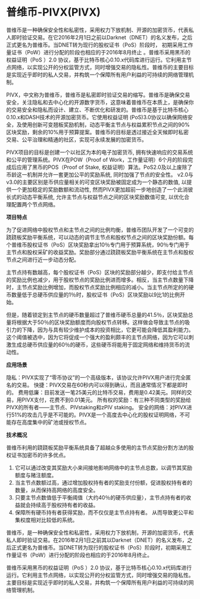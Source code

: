 # 普维币-PIVX(PIVX)

普维币是一种确保安全性和私密性，采用权力下放机制、开源的加密货币，代表私人即时验证交易。在它2016年2月1日之前以Darknet（DNET）的名义发布，之后正式更名为普维币。当DNET转为现行的股权证书（PoS）阶段时， 初期采用工作量证书（PoW）进行分配的阶段也相应的于2016年8月终止 。普维币采用黑币的权益证明（PoS ）2.0 协议，基于比特币核心0.10.x代码库进行运行。它利用主节点网络，以实现公开的分权监管方式，同时增强交易的隐私性。普维币的主要目标是实现近乎即时的私人交易，并构筑一个保障所有用户利益的可持续的网络管理机制。

PIVX，中文称为普维币，普维币是私密即时验证交易的缩写。普维币是确保交易安全，关注隐私和去中心化的开源数字货币，这意味着普维币在本质上，是确保你的交易安全和隐私而设计、建立、不断优化和研发的。普维币是基于比特币核心0.10.x和DASH技术的开源加密货币。它使用权益证明 (PoS)3.0协议以确保网络安全，及使用创新可变翘板奖励机制，动态平衡主节点与权益累积节点之间的90%区块奖励，剩余的10%用于预算提案。普维币的目标是透过接近全天候即时私密交易、公平治理和精通的社区，实现可永续发展的加密货币。

PIVX项目的目标是创建一个以社区为本的电子加密货币, 拥有快速响应的交易系统和公平的管理系统。PIVX在POW（Proof of Work，工作量证明）6个月的阶段完成后应用了黑币的POS（Proof of Stake, 权益证明）算法。PoS2.0及以上废除了币龄这一机制并允许一套更加公平的奖励系统, 同时加强了节点的安全性。 v2.0与v3.0的主要区别是币供应量相关的可变区块奖励被固定成为一个静态的数值, 以提供一个更加稳定的奖励数额和流动性, 然而PIVX更加超前一步地创造了一个此消彼长式的动态平衡系统, 允许主节点与权益节点之间的区块奖励数值可变, 以优化合理配置两个节点网络。

**项目特点**

为了促进网络中股权节点和主节点之间的比例均衡，普维币团队开发了一个可变的跷跷板奖励平衡系统，可以动态的调节主节点和股权节点之间的区块奖励份额。每个普维币股权证书（PoS）区块奖励拿出10％专门用于预算系统，90％专门用于主节点和股权采矿的收益奖励。奖励部分通过跷跷板奖励平衡系统在主节点和股权节点之间进行近一步动态分配。

主节点持有数越高，每个股权证书（PoS）区块的奖励部分越少，即支付给主节点的奖励比例也减少，用于股权节点的奖励比例进而增多。相反，当主节点数量下降时，主节点奖励比例增加，而股权节点奖励比例相应的减小。当主节点所定的的硬币数量低于总硬币供应量的1％时，股权证书（PoS）区块奖励以9比1的比例开始。

但是，随着锁定到主节点的硬币数量超过了普维币硬币总量的41.5％，区块奖励总量将根据大于50％的区块奖励额度而向股权节点转移。这样做会导致主节点的吸引力的下降，因为与具有较少维护成本的投资相比，它更可能会降低其盈利能力。这个阈值被选中，因为它将促成一个强大的盈利颇丰的主节点网络，因为它可以刺激生成总硬币供应量的60％的硬币，这些硬币将能用于固定网络和维持货币的流动性。

**应用场景**

隐私：PIVX实现了“零币协议”的一个高级版本，该协议允许PIVX用户进行完全匿名的交易。
快捷：PIVX交易在60秒内可以得到确认，而且通常情况下都是即时的。
费用低廉：目前发送一笔25美元的比特币交易，费用是0.42美元。同样的交易，用PIVX支付，花费不到0.01美元。
所有权的奖励：有三种不同类型的奖励给PIVX的所有者——主节点、PIVstaking和zPIV staking。
安全的网络：对PIVX进行51%的攻击几乎是不可能的。PIVX是一个高度去中心化的股权证明网络，不可能存在高度集中的矿池或授权节点。

**技术概况**

普维币利用的跷跷板奖励平衡系统具备了超越众多使用的主节点奖励分割方法的股权证书加密币的许多优点。
1. 它可以通过改变其奖励大小来间接地影响网络中的主节点总数，以调节其奖励额度与赌注额度。
2. 当主节点数额过高，通过增加股权持有者的奖励支付份额，促进股权持有者的数量，从而保持高网络的高度安全。
3. 只要主节点数值低于平衡阈值（大约40％的硬币供应量），主节点持有者的收益就会持续高于股权持有者的收益。
4. 保障所有硬币持有者获得奖励，而不仅仅是主节点持有者。 从而导致更公平和集权度相对比较低的系统。 

普维币，是一种确保安全性和私密性，采用权力下放机制，开源的加密货币，代表私人即时验证交易。在2016年2月1日之前其以Darknet（DNET）的名义发布，之后正式更名为普维币。当DNET转为现行的股权证书（PoS）阶段时，初期采用工作量证书（PoW）进行分配的阶段也相应的于2016年8月终止。

普维币采用黑币的权益证明（PoS ）2.0 协议，基于比特币核心0.10.x代码库进行运行。它利用主节点网络，以实现公开的分权监管方式，同时增强交易的隐私性。主要目标是实现近乎即时的私人交易，并构筑一个保障所有用户利益的可持续的网络管理机制。
